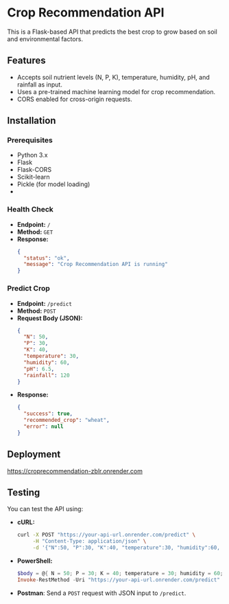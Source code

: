 # Crop Recommendation API

This is a Flask-based API that predicts the best crop to grow based on soil and environmental factors.

## Features
- Accepts soil nutrient levels (N, P, K), temperature, humidity, pH, and rainfall as input.
- Uses a pre-trained machine learning model for crop recommendation.
- CORS enabled for cross-origin requests.

## Installation

### Prerequisites
- Python 3.x
- Flask
- Flask-CORS
- Scikit-learn
- Pickle (for model loading)
- 
### Health Check
- **Endpoint:** `/`
- **Method:** `GET`
- **Response:**
  ```json
  {
    "status": "ok",
    "message": "Crop Recommendation API is running"
  }
  ```

### Predict Crop
- **Endpoint:** `/predict`
- **Method:** `POST`
- **Request Body (JSON):**
  ```json
  {
    "N": 50,
    "P": 30,
    "K": 40,
    "temperature": 30,
    "humidity": 60,
    "pH": 6.5,
    "rainfall": 120
  }
  ```
- **Response:**
  ```json
  {
    "success": true,
    "recommended_crop": "wheat",
    "error": null
  }
  ```

## Deployment
https://croprecommendation-zblr.onrender.com
## Testing
You can test the API using:
- **cURL:**
  ```bash
  curl -X POST "https://your-api-url.onrender.com/predict" \
       -H "Content-Type: application/json" \
       -d '{"N":50, "P":30, "K":40, "temperature":30, "humidity":60, "pH":6.5, "rainfall":120}'
  ```
- **PowerShell:**
  ```powershell
  $body = @{ N = 50; P = 30; K = 40; temperature = 30; humidity = 60; pH = 6.5; rainfall = 120 } | ConvertTo-Json -Depth 3
  Invoke-RestMethod -Uri "https://your-api-url.onrender.com/predict" -Method Post -ContentType "application/json" -Body $body
  ```
- **Postman**: Send a `POST` request with JSON input to `/predict`.


